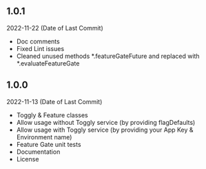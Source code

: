 ## 1.0.1

2022-11-22 (Date of Last Commit)

* Doc comments
* Fixed Lint issues
* Cleaned unused methods *.featureGateFuture and replaced with *.evaluateFeatureGate

## 1.0.0

2022-11-13 (Date of Last Commit)

* Toggly & Feature classes
* Allow usage without Toggly service (by providing flagDefaults)
* Allow usage with Toggly service (by providing your App Key & Environment name)
* Feature Gate unit tests
* Documentation
* License



